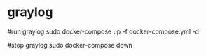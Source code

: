 # graylog

#run graylog
sudo docker-compose up -f docker-compose.yml -d

#stop graylog
sudo docker-compose down
